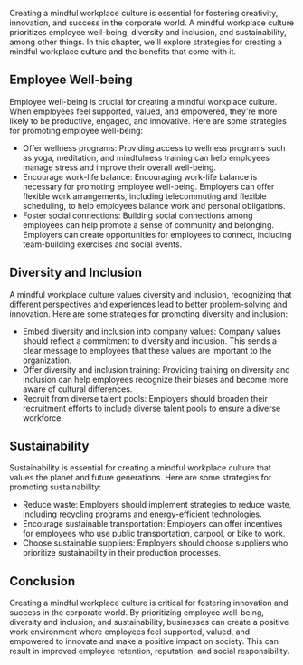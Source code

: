 
Creating a mindful workplace culture is essential for fostering creativity, innovation, and success in the corporate world. A mindful workplace culture prioritizes employee well-being, diversity and inclusion, and sustainability, among other things. In this chapter, we'll explore strategies for creating a mindful workplace culture and the benefits that come with it.

Employee Well-being
-------------------

Employee well-being is crucial for creating a mindful workplace culture. When employees feel supported, valued, and empowered, they're more likely to be productive, engaged, and innovative. Here are some strategies for promoting employee well-being:

* Offer wellness programs: Providing access to wellness programs such as yoga, meditation, and mindfulness training can help employees manage stress and improve their overall well-being.
* Encourage work-life balance: Encouraging work-life balance is necessary for promoting employee well-being. Employers can offer flexible work arrangements, including telecommuting and flexible scheduling, to help employees balance work and personal obligations.
* Foster social connections: Building social connections among employees can help promote a sense of community and belonging. Employers can create opportunities for employees to connect, including team-building exercises and social events.

Diversity and Inclusion
-----------------------

A mindful workplace culture values diversity and inclusion, recognizing that different perspectives and experiences lead to better problem-solving and innovation. Here are some strategies for promoting diversity and inclusion:

* Embed diversity and inclusion into company values: Company values should reflect a commitment to diversity and inclusion. This sends a clear message to employees that these values are important to the organization.
* Offer diversity and inclusion training: Providing training on diversity and inclusion can help employees recognize their biases and become more aware of cultural differences.
* Recruit from diverse talent pools: Employers should broaden their recruitment efforts to include diverse talent pools to ensure a diverse workforce.

Sustainability
--------------

Sustainability is essential for creating a mindful workplace culture that values the planet and future generations. Here are some strategies for promoting sustainability:

* Reduce waste: Employers should implement strategies to reduce waste, including recycling programs and energy-efficient technologies.
* Encourage sustainable transportation: Employers can offer incentives for employees who use public transportation, carpool, or bike to work.
* Choose sustainable suppliers: Employers should choose suppliers who prioritize sustainability in their production processes.

Conclusion
----------

Creating a mindful workplace culture is critical for fostering innovation and success in the corporate world. By prioritizing employee well-being, diversity and inclusion, and sustainability, businesses can create a positive work environment where employees feel supported, valued, and empowered to innovate and make a positive impact on society. This can result in improved employee retention, reputation, and social responsibility.
